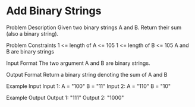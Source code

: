 # Add Binary Strings

Problem Description
Given two binary strings A and B. Return their sum (also a binary string).


Problem Constraints
1 <= length of A <= 105
1 <= length of B <= 105
A and B are binary strings

Input Format
The two argument A and B are binary strings.


Output Format
Return a binary string denoting the sum of A and B


Example Input
Input 1:
A = "100"
B = "11"
Input 2:
A = "110"
B = "10"


Example Output
Output 1:
"111"
Output 2:
"1000"
